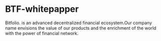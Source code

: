 # BTF-whitepapper
Bitfolio. is an advanced decentralized financial ecosystem.Our company name envisions the value of our products and the enrichment of the world with the power of financial network.
